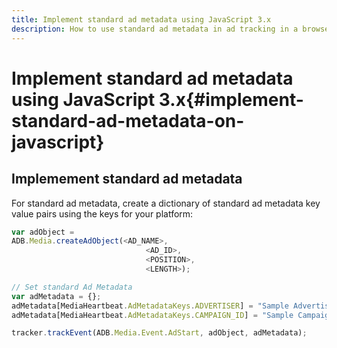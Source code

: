 ```yaml
---
title: Implement standard ad metadata using JavaScript 3.x
description: How to use standard ad metadata in ad tracking in a browser using JavaScript 3.x apps.
---
```


# Implement standard ad metadata using JavaScript 3.x{#implement-standard-ad-metadata-on-javascript}

## Implemement standard ad metadata

For standard ad metadata, create a dictionary of standard ad metadata key value pairs using the keys for your platform:

```js
var adObject =
ADB.Media.createAdObject(<AD_NAME>,
                              <AD_ID>,
                              <POSITION>,
                              <LENGTH>);

// Set standard Ad Metadata
var adMetadata = {};
adMetadata[MediaHeartbeat.AdMetadataKeys.ADVERTISER] = "Sample Advertiser";
adMetadata[MediaHeartbeat.AdMetadataKeys.CAMPAIGN_ID] = "Sample Campaign";

tracker.trackEvent(ADB.Media.Event.AdStart, adObject, adMetadata);
```

